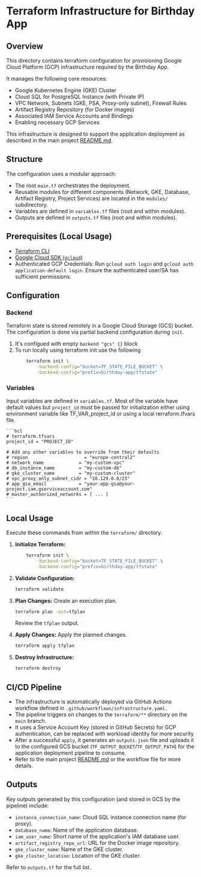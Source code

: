 # Terraform Infrastructure for Birthday App

## Overview

This directory contains terraform configuration for provisioning Google Cloud Platform (GCP) infrastructure required by the Birthday App.

It manages the following core resources:
* Google Kubernetes Engine (GKE) Cluster
* Cloud SQL for PostgreSQL Instance (with Private IP)
* VPC Network, Subnets (GKE, PSA, Proxy-only subnet), Firewall Rules
* Artifact Registry Repository (for Docker images)
* Associated IAM Service Accounts and Bindings
* Enabling necessary GCP Services

This infrastructure is designed to support the application deployment as described in the main project [README.md](../Readme.md).

## Structure

The configuration uses a modular approach:
* The root `main.tf` orchestrates the deployment.
* Reusable modules for different components (Network, GKE, Database, Artifact Registry, Project Services) are located in the `modules/` subdirectory.
* Variables are defined in `variables.tf` files (root and within modules).
* Outputs are defined in `outputs.tf` files (root and within modules).

## Prerequisites (Local Usage)

* [Terraform CLI](https://developer.hashicorp.com/terraform/downloads)
* [Google Cloud SDK (`gcloud`)](https://cloud.google.com/sdk/docs/install)
* Authenticated GCP Credentials: Run `gcloud auth login` and `gcloud auth application-default login`. Ensure the authenticated user/SA has sufficient permissions.

## Configuration

### Backend

Terraform state is stored remotely in a Google Cloud Storage (GCS) bucket. The configuration is done via partial backend configuration during `init`.

1.  It's configued with empty `backend "gcs" {}` block
2.  To run locally using terraform init use the following 
    ```bash
        terraform init \
            -backend-config="bucket=TF_STATE_FILE_BUCKET" \
            -backend-config="prefix=birthday-app/tfstate"
    ```

### Variables

Input variables are defined in `variables.tf`. Most of the variable have default values but `project_id` must be passed for initialization either using environment variable like TF_VAR_project_id or using a local rerraform.tfvars file.

    ```hcl
    # terraform.tfvars
    project_id = "PROJECT_ID"

    # Add any other variables to override from their defaults
    # region                     = "europe-central2"
    # network_name             = "my-custom-vpc"
    # db_instance_name         = "my-custom-db"
    # gke_cluster_name         = "my-custom-cluster"
    # vpc_proxy_only_subnet_cidr = "10.129.0.0/23"
    # app_gsa_email            = "your-app-gsa@your-project.iam.gserviceaccount.com"
    # master_authorized_networks = [ ... ] 
    ```

## Local Usage

Execute these commands from within the `terraform/` directory.

1.  **Initialize Terraform:**
    ```bash
        terraform init \
            -backend-config="bucket=TF_STATE_FILE_BUCKET" \
            -backend-config="prefix=birthday-app/tfstate"
    ```

2.  **Validate Configuration:**
    ```bash
    terraform validate
    ```

3.  **Plan Changes:** Create an execution plan.
    ```bash
    terraform plan -out=tfplan
    ```
    Review the `tfplan` output.

4.  **Apply Changes:** Apply the planned changes.
    ```bash
    terraform apply tfplan
    ```

5.  **Destroy Infrastructure:**
    ```bash
    terraform destroy
    ```

## CI/CD Pipeline

* The infrastructure is automatically deployed via GitHub Actions workflow defined in `.github/workflows/infrastructure.yaml`.
* The pipeline triggers on changes to the `terraform/**` directory on the `main` branch.
* It uses a Service Account Key (stored in GitHub Secrets) for GCP authentication, can be replaced with workload identity for more security
* After a successful `apply`, it generates an `outputs.json` file and uploads it to the configured GCS bucket (`TF_OUTPUT_BUCKET`/`TF_OUTPUT_PATH`) for the application deployment pipeline to consume.
* Refer to the main project [README.md](../Readme.md) or the workflow file for more details.

## Outputs

Key outputs generated by this configuration (and stored in GCS by the pipeline) include:
* `instance_connection_name`: Cloud SQL instance connection name (for proxy).
* `database_name`: Name of the application database.
* `iam_user_name`: Short name of the application's IAM database user.
* `artifact_registry_repo_url`: URL for the Docker image repository.
* `gke_cluster_name`: Name of the GKE cluster.
* `gke_cluster_location`: Location of the GKE cluster.

Refer to `outputs.tf` for the full list.

